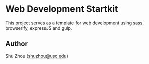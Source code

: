 # Web Development Startkit

This project serves as a template for web development using sass, browserify, expressJS and gulp.

## Author
Shu Zhou (shuzhou@usc.edu)
